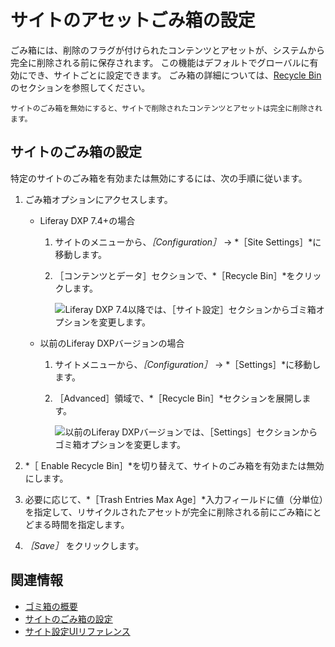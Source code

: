 # サイトのアセットごみ箱の設定

ごみ箱には、削除のフラグが付けられたコンテンツとアセットが、システムから完全に削除される前に保存されます。 この機能はデフォルトでグローバルに有効にでき、サイトごとに設定できます。 ごみ箱の詳細については、[Recycle Bin](../../../content-authoring-and-management/recycle-bin/recycle-bin-overview.md)のセクションを参照してください。

```{warning}
サイトのごみ箱を無効にすると、サイトで削除されたコンテンツとアセットは完全に削除されます。
```

## サイトのごみ箱の設定

特定のサイトのごみ箱を有効または無効にするには、次の手順に従います。

1. ごみ箱オプションにアクセスします。

    - Liferay DXP 7.4+の場合

      1. サイトのメニューから、*［Configuration］* &rarr; *［Site Settings］*に移動します。
      1. ［コンテンツとデータ］セクションで、*［Recycle Bin］*をクリックします。

         ![Liferay DXP 7.4以降では、［サイト設定］セクションからゴミ箱オプションを変更します。](./configuring-the-asset-recycle-bin-for-sites/images/02.png)

    - 以前のLiferay DXPバージョンの場合

      1. サイトメニューから、*［Configuration］* &rarr; *［Settings］*に移動します。
      1. ［Advanced］領域で、*［Recycle Bin］*セクションを展開します。

         ![以前のLiferay DXPバージョンでは、［Settings］セクションからゴミ箱オプションを変更します。](./configuring-the-asset-recycle-bin-for-sites/images/01.png)

1. *［ Enable Recycle Bin］*を切り替えて、サイトのごみ箱を有効または無効にします。
1. 必要に応じて、*［Trash Entries Max Age］*入力フィールドに値（分単位）を指定して、リサイクルされたアセットが完全に削除される前にごみ箱にとどまる時間を指定します。

1. *［Save］* をクリックします。

## 関連情報

- [ゴミ箱の概要](../../../content-authoring-and-management/recycle-bin/recycle-bin-overview.md)
- [サイトのごみ箱の設定](../../../content-authoring-and-management/recycle-bin/configuring-the-recycle-bin.md)
- [サイト設定UIリファレンス](../../site-settings/site-settings-ui-reference.md)
